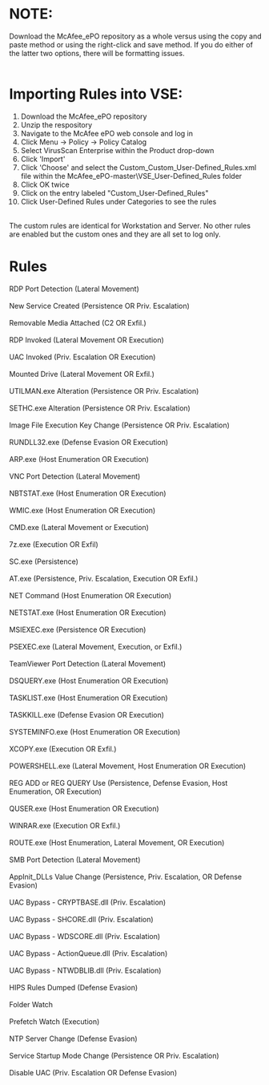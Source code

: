 # NOTE:
Download the McAfee_ePO repository as a whole versus using the copy and paste method or using the right-click and save method. If you do either of the latter two options, there will be formatting issues. 
<br><br>

# Importing Rules into VSE:
1) Download the McAfee_ePO repository<br>
2) Unzip the respository<br>
3) Navigate to the McAfee ePO web console and log in<br>
4) Click Menu -> Policy -> Policy Catalog<br>
5) Select VirusScan Enterprise within the Product drop-down<br>
5) Click 'Import'<br>
6) Click 'Choose' and select the Custom_Custom_User-Defined_Rules.xml file within the McAfee_ePO-master\VSE_User-Defined_Rules folder <br>
7) Click OK twice<br>
8) Click on the entry labeled "Custom_User-Defined_Rules"<br>
9) Click User-Defined Rules under Categories to see the rules<br>
<br>
The custom rules are identical for Workstation and Server. No other rules are enabled but the custom ones and they are all set to log only. <br>

# Rules
RDP Port Detection (Lateral Movement) <br><br>
New Service Created (Persistence OR Priv. Escalation) <br><br>
Removable Media Attached (C2 OR Exfil.) <br><br>
RDP Invoked (Lateral Movement OR Execution) <br><br>
UAC Invoked (Priv. Escalation OR Execution) <br><br>
Mounted Drive (Lateral Movement OR Exfil.) <br><br>
UTILMAN.exe Alteration (Persistence OR Priv. Escalation) <br><br>
SETHC.exe Alteration (Persistence OR Priv. Escalation) <br><br>
Image File Execution Key Change (Persistence OR Priv. Escalation) <br><br>
RUNDLL32.exe (Defense Evasion OR Execution) <br><br>
ARP.exe (Host Enumeration OR Execution) <br><br>
VNC Port Detection (Lateral Movement) <br><br>
NBTSTAT.exe (Host Enumeration OR Execution) <br><br>
WMIC.exe (Host Enumeration OR Execution) <br><br>
CMD.exe (Lateral Movement or Execution) <br><br>
7z.exe (Execution OR Exfil) <br><br>
SC.exe (Persistence) <br><br>
AT.exe (Persistence, Priv. Escalation, Execution OR Exfil.) <br><br>
NET Command (Host Enumeration OR Execution) <br><br>
NETSTAT.exe (Host Enumeration OR Execution) <br><br>
MSIEXEC.exe (Persistence OR Execution) <br><br>
PSEXEC.exe (Lateral Movement, Execution, or Exfil.) <br><br>
TeamViewer Port Detection (Lateral Movement) <br><br>
DSQUERY.exe (Host Enumeration OR Execution) <br><br>
TASKLIST.exe (Host Enumeration OR Execution) <br><br>
TASKKILL.exe (Defense Evasion OR Execution) <br><br>
SYSTEMINFO.exe (Host Enumeration OR Execution) <br><br>
XCOPY.exe (Execution OR Exfil.) <br><br>
POWERSHELL.exe (Lateral Movement, Host Enumeration OR Execution) <br><br>
REG ADD or REG QUERY Use (Persistence, Defense Evasion, Host Enumeration, OR Execution) <br><br>
QUSER.exe (Host Enumeration OR Execution) <br><br>
WINRAR.exe (Execution OR Exfil.) <br><br>
ROUTE.exe (Host Enumeration, Lateral Movement, OR Execution) <br><br>
SMB Port Detection (Lateral Movement) <br><br>
AppInit_DLLs Value Change (Persistence, Priv. Escalation, OR Defense Evasion) <br><br>
UAC Bypass - CRYPTBASE.dll (Priv. Escalation) <br><br>
UAC Bypass - SHCORE.dll (Priv. Escalation) <br><br>
UAC Bypass - WDSCORE.dll (Priv. Escalation) <br><br>
UAC Bypass - ActionQueue.dll (Priv. Escalation) <br><br>
UAC Bypass - NTWDBLIB.dll (Priv. Escalation) <br><br>
HIPS Rules Dumped (Defense Evasion) <br><br>
Folder Watch<br><br>
Prefetch Watch (Execution) <br><br>
NTP Server Change (Defense Evasion) <br><br>
Service Startup Mode Change (Persistence OR Priv. Escalation) <br><br>
Disable UAC (Priv. Escalation OR Defense Evasion) <br><br>
